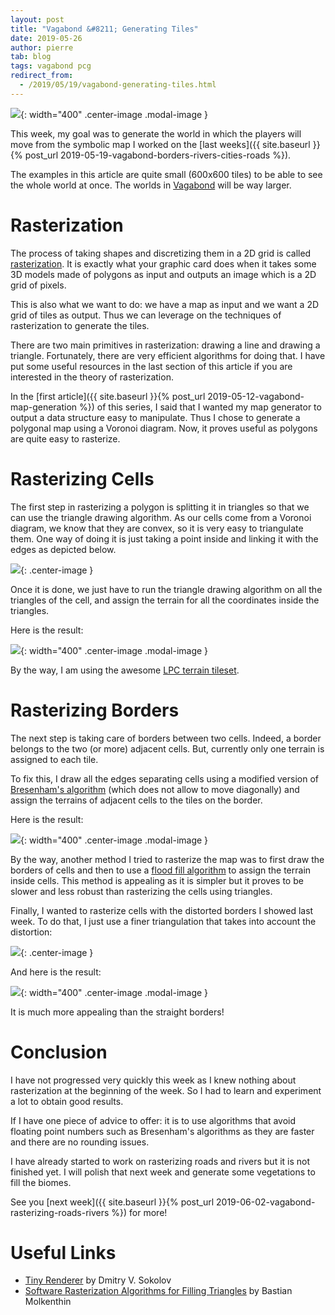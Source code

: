 ```yaml
---
layout: post
title: "Vagabond &#8211; Generating Tiles"
date: 2019-05-26
author: pierre
tab: blog
tags: vagabond pcg
redirect_from:
  - /2019/05/19/vagabond-generating-tiles.html
---
```


![](/media/img/vagabond-generating-tiles/rasterization_results.gif){: width="400" .center-image .modal-image }

This week, my goal was to generate the world in which the players will move from the symbolic map I worked on the [last weeks]({{ site.baseurl }}{% post_url 2019-05-19-vagabond-borders-rivers-cities-roads %}).

The examples in this article are quite small (600x600 tiles) to be able to see the whole world at once. The worlds in [Vagabond](https://www.vagabondgame.com) will be way larger.

<!--more-->

# Rasterization

The process of taking shapes and discretizing them in a 2D grid is called [rasterization](https://en.wikipedia.org/wiki/Rasterisation). It is exactly what your graphic card does when it takes some 3D models made of polygons as input and outputs an image which is a 2D grid of pixels.

This is also what we want to do: we have a map as input and we want a 2D grid of tiles as output. Thus we can leverage on the techniques of rasterization to generate the tiles.

There are two main primitives in rasterization: drawing a line and drawing a triangle. Fortunately, there are very efficient algorithms for doing that. I have put some useful resources in the last section of this article if you are interested in the theory of rasterization.

In the [first article]({{ site.baseurl }}{% post_url 2019-05-12-vagabond-map-generation %}) of this series, I said that I wanted my map generator to output a data structure easy to manipulate. Thus I chose to generate a polygonal map using a Voronoi diagram. Now, it proves useful as polygons are quite easy to rasterize.

# Rasterizing Cells

The first step in rasterizing a polygon is splitting it in triangles so that we can use the triangle drawing algorithm. As our cells come from a Voronoi diagram, we know that they are convex, so it is very easy to triangulate them. One way of doing it is just taking a point inside and linking it with the edges as depicted below.

![](/media/img/vagabond-generating-tiles/cell_triangulation.svg){: .center-image }

Once it is done, we just have to run the triangle drawing algorithm on all the triangles of the cell, and assign the terrain for all the coordinates inside the triangles.

Here is the result:

![](/media/img/vagabond-generating-tiles/World_cells.png){: width="400" .center-image .modal-image }

By the way, I am using the awesome [LPC terrain tileset](https://opengameart.org/content/lpc-terrains).

# Rasterizing Borders

The next step is taking care of borders between two cells. Indeed, a border belongs to the two (or more) adjacent cells. But, currently only one terrain is assigned to each tile.

To fix this, I draw all the edges separating cells using a modified version of [Bresenham's algorithm](https://en.wikipedia.org/wiki/Bresenham%27s_line_algorithm) (which does not allow to move diagonally) and assign the terrains of adjacent cells to the tiles on the border.

Here is the result:

![](/media/img/vagabond-generating-tiles/World_borders.png){: width="400" .center-image .modal-image }


By the way, another method I tried to rasterize the map was to first draw the borders of cells and then to use a [flood fill algorithm](https://en.wikipedia.org/wiki/Flood_fill) to assign the terrain inside cells. This method is appealing as it is simpler but it proves to be slower and less robust than rasterizing the cells using triangles.

Finally, I wanted to rasterize cells with the distorted borders I showed last week. To do that, I just use a finer triangulation that takes into account the distortion:

![](/media/img/vagabond-generating-tiles/cell_triangulation_nice_borders.svg){: .center-image }

And here is the result:

![](/media/img/vagabond-generating-tiles/World_nice_borders.png){: width="400" .center-image .modal-image }

It is much more appealing than the straight borders!

# Conclusion

I have not progressed very quickly this week as I knew nothing about rasterization at the beginning of the week. So I had to learn and experiment a lot to obtain good results.

If I have one piece of advice to offer: it is to use algorithms that avoid floating point numbers such as Bresenham's algorithms as they are faster and there are no rounding issues.

I have already started to work on rasterizing roads and rivers but it is not finished yet. I will polish that next week and generate some vegetations to fill the biomes.

See you [next week]({{ site.baseurl }}{% post_url 2019-06-02-vagabond-rasterizing-roads-rivers %}) for more!

# Useful Links

* [Tiny Renderer](https://github.com/ssloy/tinyrenderer/wiki/Lesson-1:-Bresenham%E2%80%99s-Line-Drawing-Algorithm) by Dmitry V. Sokolov
* [Software Rasterization Algorithms for Filling Triangles](http://www.sunshine2k.de/coding/java/TriangleRasterization/TriangleRasterization.html) by Bastian Molkenthin